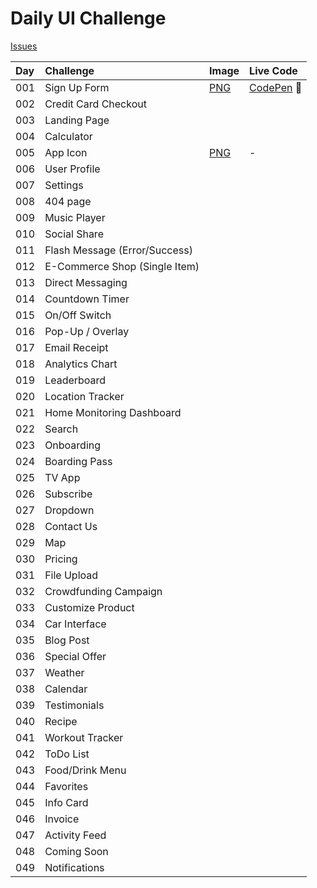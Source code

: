 # Daily UI Challenge

[Issues](https://github.com/vicainelli/designs/issues?q=is%3Aopen+label%3A"Daily+UI+Challenge"+sort%3Acreated-asc)

| Day | Challenge | Image | Live Code |
|:--- |:--- |:--- |:--- |
| 001 | Sign Up Form | [PNG](png/dailyui-001-signup.png) | [CodePen](https://codepen.io/vicainelli/pen/vvaGXV) 🚧 |
| 002 | Credit Card Checkout |  |
| 003 | Landing Page| |
| 004 | Calculator | |
| 005 | App Icon | [PNG](png/dailyui-005-app-icon.png) | - |
| 006 | User Profile | |
| 007 | Settings | |
| 008 | 404 page | |
| 009 | Music Player | |
| 010 | Social Share | |
| 011 | Flash Message (Error/Success) | |
| 012 | E-Commerce Shop (Single Item) | |
| 013 | Direct Messaging | |
| 014 | Countdown Timer | |
| 015 | On/Off Switch | |
| 016 | Pop-Up / Overlay | |
| 017 | Email Receipt | |
| 018 | Analytics Chart | |
| 019 | Leaderboard | |
| 020 | Location Tracker | |
| 021 | Home Monitoring Dashboard | |
| 022 | Search | |
| 023 | Onboarding | |
| 024 | Boarding Pass | |
| 025 | TV App | |
| 026 | Subscribe | |
| 027 | Dropdown | |
| 028 | Contact Us | |
| 029 | Map | |
| 030 | Pricing | |
| 031 | File Upload | |
| 032 | Crowdfunding Campaign | |
| 033 | Customize Product | |
| 034 | Car Interface | |
| 035 | Blog Post | |
| 036 | Special Offer | |
| 037 | Weather | |
| 038 | Calendar | |
| 039 | Testimonials | |
| 040 | Recipe | |
| 041 | Workout Tracker | |
| 042 | ToDo List | |
| 043 | Food/Drink Menu | |
| 044 | Favorites | |
| 045 | Info Card | |
| 046 | Invoice | |
| 047 | Activity Feed | | 
| 048 | Coming Soon | | 
| 049 | Notifications | |
